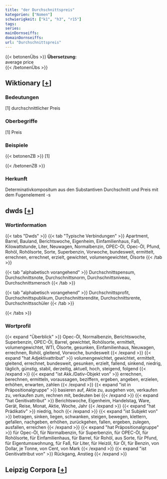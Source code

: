 ```yaml
---
title: "der Durchschnittspreis"
kategorien: ["Nomen"]
schwierigkeit: ["k1", "h3", "r15"]
tags:
series:
mainDornseiffs:
domainDornseiffs:
url: "Durchschnittspreis"
---
```


{{< betonenÜbs >}}
**Übersetzung:**  
average price  
{{< /betonenÜbs >}}

## Wiktionary [[+](https://de.wiktionary.org/wiki/Durchschnittspreis)]

### Bedeutungen
[1] durchschnittlicher Preis  

### Oberbegriffe
[1] Preis  

### Beispiele
{{< betonenZB >}}
[1]  

{{< /betonenZB >}}
### Herkunft
Determinativkompositum aus den Substantiven Durchschnitt und Preis mit dem Fugenelement -s  



## dwds [[+](https://www.dwds.de/wb/Durchschnittspreis)]

### Wortinformation
{{< tabs "Dwds" >}}
{{< tab "Typische Verbindungen" >}}
Apartment, Barrel, Bauland, Berichtswoche, Eigenheim, Einfamilienhaus, Faß, Kilowattstunde, Liter, Neuwagen, Normalbenzin, OPEC-Öl, Opec-Öl, Pfund, Rohöl, Rohölsorte, Sorte, Superbenzin, Vorwoche, bundesweit, ermittelt, errechnen, errechnet, erzielt, gewichtet, volumengewichtet, Ölsorte
{{< /tab >}}

{{< tab "alphabetisch vorangehend" >}}
Durchschnittspensum, Durchschnittsnote, Durchschnittsnorm, Durchschnittsniveau, Durchschnittsmensch
{{< /tab >}}

{{< tab "alphabetisch vorangehend" >}}
Durchschnittsprofit, Durchschnittspublikum, Durchschnittsrendite, Durchschnittsrente, Durchschnittsschüler
{{< /tab >}}

{{< /tabs >}}

### Wortprofil
{{< expand "Überblick" >}} Opec-Öl, Normalbenzin, Berichtswoche, Superbenzin, OPEC-Öl, Barrel, gewichtet, Rohölsorte, ermittelt, volumengewichtet, WTI, Ölsorte, gesunken, Einfamilienhaus, Neuwagen, errechnen, Rohöl, gleitend, Vorwoche, bundesweit {{< /expand >}}
{{< expand "hat Adjektivattribut" >}} volumengewichtet, gewichtet, ermittelt, gleitend, errechnet, bundesweit, gesunken, erzielt, fallend, sinkend, niedrig, täglich, günstig, stabil, derzeitig, aktuell, hoch, steigend, folgend {{< /expand >}}
{{< expand "ist Akk./Dativ-Objekt von" >}} errechnen, berechnen, ermitteln, voraussagen, beziffern, ergeben, angeben, erzielen, erhöhen, erwarten, zahlen {{< /expand >}}
{{< expand "ist in Präpositionalgruppe" >}} basieren auf, Aktie zu, ausgehen von, verkaufen zu, verkaufen zum, rechnen mit, bedeuten bei {{< /expand >}}
{{< expand "hat Genitivattribut" >}} Berichtswoche, Eigenheim, Handelstag, Ware, Gerät, Reise, Monat, Aktie, Woche, Jahr {{< /expand >}}
{{< expand "hat Prädikativ" >}} niedrig, hoch {{< /expand >}}
{{< expand "ist Subjekt von" >}} betragen, sinken, liegen, schwanken, steigen, bewegen, klettern, gefallen, nachgeben, erhöhen, zurückgehen, fallen, ergeben, zulegen, ausfallen, erreichen {{< /expand >}}
{{< expand "hat Präpositionalgruppe" >}} für Opec-Öl, für Normalbenzin, für Superbenzin, für OPEC-Öl, für Rohölsorte, für Einfamilienhaus, für Barrel, für Rohöl, aus Sorte, für Pfund, für Eigentumswohnung, für Faß, für Liter, für Heizöl, für Öl, für Benzin, von Dollar, je Tonne, von Cent, von Mark {{< /expand >}}
{{< expand "ist Genitivattribut von" >}} Rückgang, Anstieg {{< /expand >}}

## Leipzig Corpora [[+](https://corpora.uni-leipzig.de/en/res?word=Durchschnittspreis&corpusId=deu_newscrawl-public_2018)]

